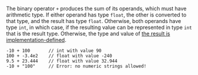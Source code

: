 The binary operator `+` produces the sum of its operands, which must have arithmetic type. If either operand has type `float`, the
other is converted to that type, and the result has type `float`. Otherwise, both operands have type `int`, in which case, if the
resulting value can be represented in type `int` that is the result type. Otherwise, the type and value of [the result is
implementation-defined](../built-in-types/int.md).

```Hack
-10 + 100       // int with value 90
100 + -3.4e2    // float with value -240
9.5 + 23.444    // float with value 32.944
-10 + "100"     // Error: no numeric strings allowed!
```

